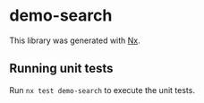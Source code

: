 # demo-search

This library was generated with [Nx](https://nx.dev).

## Running unit tests

Run `nx test demo-search` to execute the unit tests.
